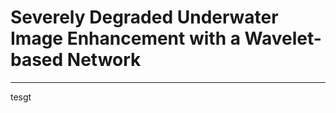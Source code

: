 # Severely Degraded Underwater Image Enhancement with a Wavelet-based Network
**********************
tesgt
